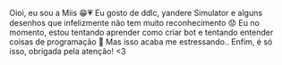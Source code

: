 Oioi, eu sou a Miis 😁💗
Eu gosto de ddlc, yandere Simulator e alguns desenhos que infelizmente não tem muito reconhecimento 😟
Eu no momento, estou tentando aprender como criar bot e tentando entender coisas de programação 🧐
Mas isso acaba me estressando..
Enfim, é só isso, obrigada pela atenção! <3
